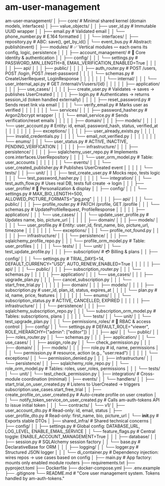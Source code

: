 # am-user-management
am-user-management/
│
├── core/                          # Minimal shared kernel (domain models, interfaces)
│   ├── value_objects/
│   │   ├── user_id.py             # Immutable UUID wrapper
│   │   ├── email.py               # Validated email
│   │   └── phone_number.py        # E.164 formatted
│   │
│   └── interfaces/
│       ├── repository.py          # ABC: save(), get_by_id()
│       └── event_bus.py           # Abstract: publish(event)
│
├── modules/                       # ✅ Vertical modules — each owns its config, logic, persistence
│   │
│   ├── account_management/        # 🔐 Core identity & authentication
│   │   ├── config/
│   │   │   └── settings.py        # PASSWORD_MIN_LENGTH=8, EMAIL_VERIFICATION_ENABLED=True
│   │   │
│   │   ├── api/
│   │   │   ├── public/
│   │   │   │   ├── auth_router.py           # POST /users, POST /login, POST /reset-password
│   │   │   │   └── schemas.py               # CreateUserRequest, LoginResponse
│   │   │   │
│   │   │   └── internal/
│   │   │       └── user_internal_api.py     # GET /internal/v1/users/{id}
│   │   │
│   │   ├── application/
│   │   │   ├── use_cases/
│   │   │   │   ├── create_user.py           # Validates → saves → publishes UserCreated
│   │   │   │   ├── login.py                 # Authenticates → returns session_id (token handled externally)
│   │   │   │   ├── reset_password.py        # Sends reset link via email
│   │   │   │   └── verify_email.py          # Marks user as verified
│   │   │   │
│   │   │   └── services/
│   │   │       ├── password_hasher.py       # Argon2/bcrypt wrapper
│   │   │       └── email_service.py         # Sends verification/reset emails
│   │   │
│   │   ├── domain/
│   │   │   ├── models/
│   │   │   │   └── user_account.py          # Entity: id, email, password_hash, status, verified_at
│   │   │   │
│   │   │   ├── exceptions/
│   │   │   │   ├── user_already_exists.py
│   │   │   │   ├── invalid_credentials.py
│   │   │   │   └── email_not_verified.py
│   │   │   │
│   │   │   └── enums/
│   │   │       └── user_status.py           # ACTIVE, INACTIVE, PENDING_VERIFICATION
│   │   │
│   │   ├── infrastructure/
│   │   │   ├── persistence/
│   │   │   │   ├── sqlalchemy_user_repo.py  # Implements core.interfaces.UserRepository
│   │   │   │   └── user_orm_model.py        # Table: user_accounts
│   │   │   │
│   │   │   └── events/
│   │   │       └── user_created_publisher.py # Publishes UserCreated event
│   │   │
│   │   └── tests/
│   │       ├── unit/
│   │       │   ├── test_create_user.py      # Mocks repo, tests logic
│   │       │   └── test_password_hasher.py
│   │       │
│   │       └── integration/
│   │           └── test_auth_flow.py        # Uses real DB, tests full create → login
│   │
│   ├── user_profile/              # 👤 Personalization & display
│   │   ├── config/
│   │   │   └── settings.py        # MAX_BIO_LENGTH=500, ALLOWED_PICTURE_FORMATS="jpg,png"
│   │   │
│   │   ├── api/
│   │   │   └── public/
│   │   │       ├── profile_router.py        # PATCH /profile, GET /profile
│   │   │       └── schemas.py               # UpdateProfileRequest, ProfileResponse
│   │   │
│   │   ├── application/
│   │   │   └── use_cases/
│   │   │       └── update_user_profile.py    # Updates name, bio, picture_url
│   │   │
│   │   ├── domain/
│   │   │   ├── models/
│   │   │   │   └── user_profile.py          # Entity: user_id, first_name, bio, picture_url, timezone
│   │   │   │
│   │   │   └── exceptions/
│   │   │       └── profile_not_found.py
│   │   │
│   │   ├── infrastructure/
│   │   │   └── persistence/
│   │   │       ├── sqlalchemy_profile_repo.py
│   │   │       └── profile_orm_model.py     # Table: user_profiles
│   │   │
│   │   └── tests/
│   │       └── unit/
│   │           └── test_update_profile.py
│   │
│   ├── subscription/              # 💳 Billing & plans
│   │   ├── config/
│   │   │   └── settings.py        # TRIAL_DAYS=14, DEFAULT_CURRENCY="USD", AUTO_RENEW_ENABLED=True
│   │   │
│   │   ├── api/
│   │   │   └── public/
│   │   │       ├── subscription_router.py
│   │   │       └── schemas.py
│   │   │
│   │   ├── application/
│   │   │   └── use_cases/
│   │   │       ├── upgrade_plan.py
│   │   │       ├── cancel_subscription.py
│   │   │       └── start_free_trial.py
│   │   │
│   │   ├── domain/
│   │   │   ├── models/
│   │   │   │   ├── subscription.py          # user_id, plan_id, status, expires_at
│   │   │   │   └── plan.py                  # id, name, price, features
│   │   │   │
│   │   │   └── enums/
│   │   │       └── subscription_status.py    # ACTIVE, CANCELLED, EXPIRED
│   │   │
│   │   ├── infrastructure/
│   │   │   └── persistence/
│   │   │       ├── sqlalchemy_subscription_repo.py
│   │   │       └── subscription_orm_model.py # Tables: subscriptions, plans
│   │   │
│   │   └── tests/
│   │       └── unit/
│   │           └── test_upgrade_plan.py
│   │
│   └── permissions_roles/         # 🔑 RBAC & access control
│       ├── config/
│       │   └── settings.py        # DEFAULT_ROLE="viewer", ROLE_HIERARCHY={"admin": ["editor"]}
│       │
│       ├── api/
│       │   └── public/
│       │       ├── roles_router.py
│       │       └── schemas.py
│       │
│       ├── application/
│       │   └── use_cases/
│       │       ├── assign_role.py
│       │       └── check_permission.py
│       │
│       ├── domain/
│       │   ├── models/
│       │   │   ├── role.py                  # id, name, permissions
│       │   │   └── permission.py            # resource, action (e.g., "user:read")
│       │   │
│       │   └── exceptions/
│       │       └── permission_denied.py
│       │
│       ├── infrastructure/
│       │   └── persistence/
│       │       ├── sqlalchemy_role_repo.py
│       │       └── role_orm_model.py        # Tables: roles, user_roles, permissions
│       │
│       └── tests/
│           └── unit/
│               └── test_check_permission.py
│
├── integration/                   # Cross-module coordination (minimal)
│   ├── events/
│   │   └── handlers/
│   │       ├── start_trial_on_user_created.py  # Listens to UserCreated → triggers subscription.use_cases.start_free_trial
│   │       ├── create_profile_on_user_created.py # Auto-create profile on user creation
│   │       └── notify_token_service_on_user_created.py # Calls am-auth-tokens API to issue initial token
│   │
│   └── contracts/
│       └── v1/
│           ├── user_account_dto.py   # Read-only: id, email, status
│           ├── user_profile_dto.py   # Read-only: first_name, bio, picture_url
│           └── __init__.py           # Exports stable DTOs
│
├── shared_infra/                  # Shared technical concerns
│   ├── config/
│   │   ├── settings.py            # Global config: DATABASE_URL, LOG_LEVEL, ENABLE_EMAIL_SERVICE
│   │   └── feature_flags.py       # Central toggle: ENABLE_ACCOUNT_MANAGEMENT=True
│   │
│   ├── database/
│   │   ├── session.py             # SQLAlchemy session factory
│   │   └── base.py                # DeclarativeBase for ORM
│   │
│   ├── logging/
│   │   └── logger.py              # Structured JSON logger
│   │
│   └── di_container.py            # Dependency injection: wires repos → use cases based on config
│
├── main.py                        # App factory: mounts only enabled module routers
├── requirements.txt
├── pyproject.toml
├── Dockerfile
├── docker-compose.yml
├── .env.example
├── .gitignore
└── README.md                      # "Core user management system. Tokens handled by am-auth-tokens."
